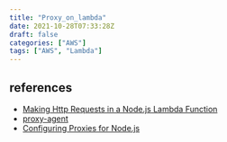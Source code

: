 ```yaml
---
title: "Proxy_on_lambda"
date: 2021-10-28T07:33:28Z
draft: false
categories: ["AWS"]
tags: ["AWS", "Lambda"]
---
```


## references

- [Making Http Requests in a Node.js Lambda Function](https://bobbyhadz.com/blog/aws-lambda-http-request-nodejs#make-an-http-post-request-in-a-nodejs-lambda)
- [proxy-agent](https://github.com/TooTallNate/node-proxy-agent)
- [Configuring Proxies for Node.js](https://docs.amazonaws.cn/sdk-for-javascript/v2/developer-guide/node-configuring-proxies.html)
